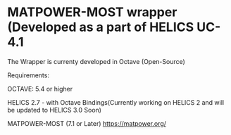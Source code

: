 # MATPOWER-MOST wrapper (Developed as a part of HELICS UC-4.1

The Wrapper is currenty developed in Octave (Open-Source)

Requirements:

OCTAVE: 5.4 or higher 

HELICS 2.7 - with Octave Bindings(Currently working on HELICS 2 and will be updated to HELICS 3.0 Soon)

MATPOWER-MOST (7.1 or Later) https://matpower.org/



